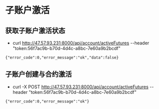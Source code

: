 # 子账户激活

## 获取子账户激活状态 
* curl http://47.57.93.231:8000/api/account/activeFutures --header "token:56f7ac9b-b70d-4d4c-a8bc-7e60a9b2bcdf"
```
{"error_code":0,"error_message":"ok","data":false}
```


## 子账户创建与合约激活
* curl -X POST http://47.57.93.231:8000/api/account/activeFutures --header "token:56f7ac9b-b70d-4d4c-a8bc-7e60a9b2bcdf"
```
{"error_code":0,"error_message":"ok"}
```
